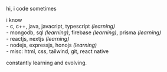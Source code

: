 hi, i code sometimes

i know\
\- c, c++, java, javacript, typescript _(learning)_\
\- mongodb, sql _(learning)_, firebase _(learning)_, prisma _(learning)_\
\- reactjs, nextjs _(learning)_\
\- nodejs, expressjs, honojs _(learning)_\
\- misc: html, css, tailwind, git, react native


constantly learning and evolving.
